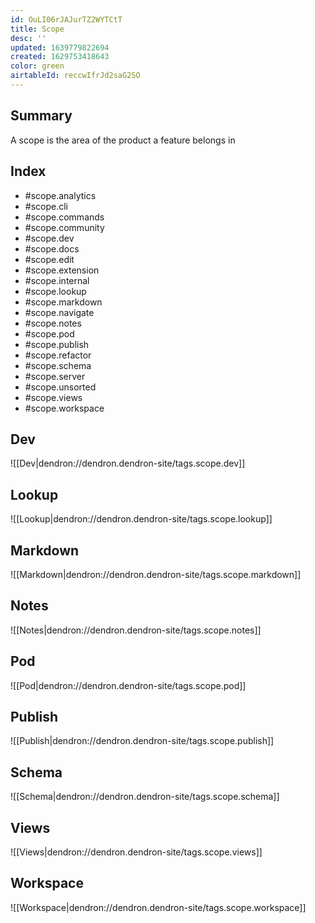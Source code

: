```yaml
---
id: OuLI06rJAJurTZ2WYTCtT
title: Scope
desc: ''
updated: 1639779822694
created: 1629753418643
color: green
airtableId: reccwIfrJd2saG2SO
---
```


## Summary

A scope is the area of the product a feature belongs in

## Index

- #scope.analytics
- #scope.cli
- #scope.commands
- #scope.community
- #scope.dev
- #scope.docs
- #scope.edit
- #scope.extension
- #scope.internal
- #scope.lookup
- #scope.markdown
- #scope.navigate
- #scope.notes
- #scope.pod
- #scope.publish
- #scope.refactor
- #scope.schema
- #scope.server
- #scope.unsorted
- #scope.views
- #scope.workspace

## Dev
![[Dev|dendron://dendron.dendron-site/tags.scope.dev]]

## Lookup
![[Lookup|dendron://dendron.dendron-site/tags.scope.lookup]]

## Markdown
![[Markdown|dendron://dendron.dendron-site/tags.scope.markdown]]

## Notes
![[Notes|dendron://dendron.dendron-site/tags.scope.notes]]

## Pod
![[Pod|dendron://dendron.dendron-site/tags.scope.pod]]

## Publish
![[Publish|dendron://dendron.dendron-site/tags.scope.publish]]

## Schema
![[Schema|dendron://dendron.dendron-site/tags.scope.schema]]

## Views
![[Views|dendron://dendron.dendron-site/tags.scope.views]]

## Workspace
![[Workspace|dendron://dendron.dendron-site/tags.scope.workspace]] 


<!-- - Editing
- Retrieving
- Organizing
- Sharing
- Transferring
- Extending 
-->
